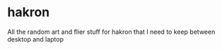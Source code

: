 # hakron
All the random art and flier stuff for hakron that I need to keep between desktop and laptop
